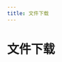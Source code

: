```yaml
---
title: 文件下载
---
```


# 文件下载

<div class="file-list">
  <!-- 文件项开始 -->
  <div class="file-item">
    <div class="file-icon">
      <img src="/icons/javascript.svg" alt="JavaScript" />
    </div>
    <div class="file-name">
      <a href="/files/android_dump.js" download>android_dump.js</a>
    </div>
    <div class="file-date">
      2024/08/18 12:40
    </div>
  </div>
  
  <div class="file-item">
    <div class="file-icon">
      <img src="/icons/javascript.svg" alt="JavaScript" />
    </div>
    <div class="file-name">
      <a href="/files/android_get_backup_key.js" download>android_get_backup_key.js</a>
    </div>
    <div class="file-date">
      2024/08/18 12:40
    </div>
  </div>
  
  <div class="file-item">
    <div class="file-icon">
      <img src="/icons/python.svg" alt="Python" />
    </div>
    <div class="file-name">
      <a href="/files/android_get_backup_key.py" download>android_get_backup_key.py</a>
    </div>
    <div class="file-date">
      2024/08/18 12:40
    </div>
  </div>
  
  <div class="file-item">
    <div class="file-icon">
      <img src="/icons/python.svg" alt="Python" />
    </div>
    <div class="file-name">
      <a href="/files/android_get_key.py" download>android_get_key.py</a>
    </div>
    <div class="file-date">
      2024/08/18 12:40
    </div>
  </div>
  
  <div class="file-item">
    <div class="file-icon">
      <img src="/icons/python.svg" alt="Python" />
    </div>
    <div class="file-name">
      <a href="/files/android_hook_md5.py" download>android_hook_md5.py</a>
    </div>
    <div class="file-date">
      2024/08/18 12:40
    </div>
  </div>
  
  <div class="file-item">
    <div class="file-icon">
      <img src="/icons/javascript.svg" alt="JavaScript" />
    </div>
    <div class="file-name">
      <a href="/files/ios_get_key.js" download>ios_get_key.js</a>
    </div>
    <div class="file-date">
      2024/08/18 12:40
    </div>
  </div>
  
  <div class="file-item">
    <div class="file-icon">
      <img src="/icons/python.svg" alt="Python" />
    </div>
    <div class="file-name">
      <a href="/files/pcqq_DANGER_rekey.py" download>pcqq_DANGER_rekey.py</a>
    </div>
    <div class="file-date">
      2024/08/18 12:40
    </div>
  </div>
  
  <div class="file-item">
    <div class="file-icon">
      <img src="/icons/python.svg" alt="Python" />
    </div>
    <div class="file-name">
      <a href="/files/pcqq_dump.py" download>pcqq_dump.py</a>
    </div>
    <div class="file-date">
      2024/08/18 12:40
    </div>
  </div>
  
  <div class="file-item">
    <div class="file-icon">
      <img src="/icons/python.svg" alt="Python" />
    </div>
    <div class="file-name">
      <a href="/files/pcqq_get_key.py" download>pcqq_get_key.py</a>
    </div>
    <div class="file-date">
      2024/08/18 12:40
    </div>
  </div>
  
  <div class="file-item">
    <div class="file-icon">
      <img src="/icons/cplusplus.svg" alt="C++" />
    </div>
    <div class="file-name">
      <a href="/files/pcqq_rekey_to_none.cpp" download>pcqq_rekey_to_none.cpp</a>
    </div>
    <div class="file-date">
      2024/08/18 12:40
    </div>
  </div>
  <!-- 文件项结束 -->
</div>

<style>
.file-list {
  display: flex;
  flex-direction: column;
  gap: 1rem;
}

.file-item {
  background-color: #ffffff;
  border: 1px solid #e0e0e0;
  border-radius: 10px;
  padding: 1rem;
  display: flex;
  align-items: center;
  justify-content: space-between;
  opacity: 0;
  transform: translateY(20px);
  animation: fadeInUp 0.5s forwards;
  animation-delay: calc(0.1s * var(--i));
}

.file-item:nth-child(1) { --i: 1; }
.file-item:nth-child(2) { --i: 2; }
.file-item:nth-child(3) { --i: 3; }
.file-item:nth-child(4) { --i: 4; }
.file-item:nth-child(5) { --i: 5; }
.file-item:nth-child(6) { --i: 6; }
.file-item:nth-child(7) { --i: 7; }
.file-item:nth-child(8) { --i: 8; }
.file-item:nth-child(9) { --i: 9; }
.file-item:nth-child(10) { --i: 10; }

.file-icon img {
  width: 40px;
  height: 40px;
}

.file-name a {
  text-decoration: none;
  color: #333333;
  font-weight: bold;
  margin-left: 1rem;
}

.file-name a:hover {
  color: #007acc;
}

.file-date {
  color: #666666;
  font-size: 0.9rem;
}

@keyframes fadeInUp {
  to {
    opacity: 1;
    transform: translateY(0);
  }
}

/* 响应式调整 */
@media (max-width: 600px) {
  .file-item {
    flex-direction: column;
    align-items: flex-start;
  }
  
  .file-date {
    margin-top: 0.5rem;
  }
}
</style>

